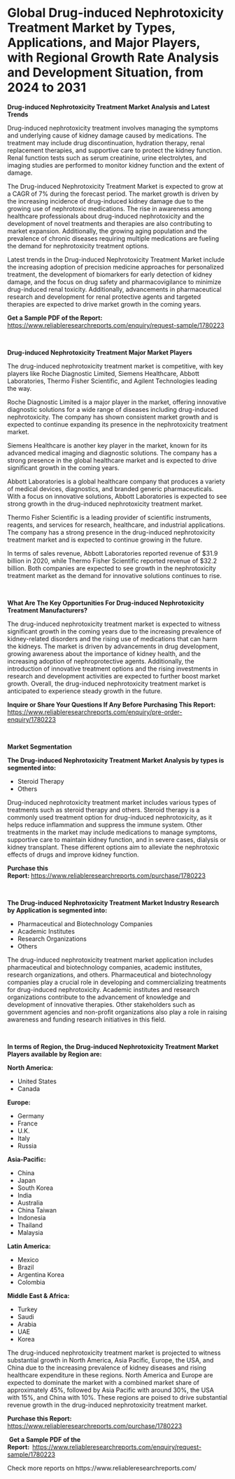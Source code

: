 <p><h1>Global Drug-induced Nephrotoxicity Treatment Market by Types, Applications, and Major Players, with Regional Growth Rate Analysis and Development Situation, from 2024 to 2031</h1></p><p><strong>Drug-induced Nephrotoxicity Treatment Market Analysis and Latest Trends</strong></p>
<p><p>Drug-induced nephrotoxicity treatment involves managing the symptoms and underlying cause of kidney damage caused by medications. The treatment may include drug discontinuation, hydration therapy, renal replacement therapies, and supportive care to protect the kidney function. Renal function tests such as serum creatinine, urine electrolytes, and imaging studies are performed to monitor kidney function and the extent of damage.</p><p>The Drug-induced Nephrotoxicity Treatment Market is expected to grow at a CAGR of 7% during the forecast period. The market growth is driven by the increasing incidence of drug-induced kidney damage due to the growing use of nephrotoxic medications. The rise in awareness among healthcare professionals about drug-induced nephrotoxicity and the development of novel treatments and therapies are also contributing to market expansion. Additionally, the growing aging population and the prevalence of chronic diseases requiring multiple medications are fueling the demand for nephrotoxicity treatment options.</p><p>Latest trends in the Drug-induced Nephrotoxicity Treatment Market include the increasing adoption of precision medicine approaches for personalized treatment, the development of biomarkers for early detection of kidney damage, and the focus on drug safety and pharmacovigilance to minimize drug-induced renal toxicity. Additionally, advancements in pharmaceutical research and development for renal protective agents and targeted therapies are expected to drive market growth in the coming years.</p></p>
<p><strong>Get a Sample PDF of the Report:&nbsp;</strong> <a href="https://www.reliableresearchreports.com/enquiry/request-sample/1780223">https://www.reliableresearchreports.com/enquiry/request-sample/1780223</a></p>
<p>&nbsp;</p>
<p><strong>Drug-induced Nephrotoxicity Treatment Major Market Players</strong></p>
<p><p>The drug-induced nephrotoxicity treatment market is competitive, with key players like Roche Diagnostic Limited, Siemens Healthcare, Abbott Laboratories, Thermo Fisher Scientific, and Agilent Technologies leading the way. </p><p>Roche Diagnostic Limited is a major player in the market, offering innovative diagnostic solutions for a wide range of diseases including drug-induced nephrotoxicity. The company has shown consistent market growth and is expected to continue expanding its presence in the nephrotoxicity treatment market. </p><p>Siemens Healthcare is another key player in the market, known for its advanced medical imaging and diagnostic solutions. The company has a strong presence in the global healthcare market and is expected to drive significant growth in the coming years.</p><p>Abbott Laboratories is a global healthcare company that produces a variety of medical devices, diagnostics, and branded generic pharmaceuticals. With a focus on innovative solutions, Abbott Laboratories is expected to see strong growth in the drug-induced nephrotoxicity treatment market.</p><p>Thermo Fisher Scientific is a leading provider of scientific instruments, reagents, and services for research, healthcare, and industrial applications. The company has a strong presence in the drug-induced nephrotoxicity treatment market and is expected to continue growing in the future.</p><p>In terms of sales revenue, Abbott Laboratories reported revenue of $31.9 billion in 2020, while Thermo Fisher Scientific reported revenue of $32.2 billion. Both companies are expected to see growth in the nephrotoxicity treatment market as the demand for innovative solutions continues to rise.</p></p>
<p>&nbsp;</p>
<p><strong>What Are The Key Opportunities For Drug-induced Nephrotoxicity Treatment Manufacturers?</strong></p>
<p><p>The drug-induced nephrotoxicity treatment market is expected to witness significant growth in the coming years due to the increasing prevalence of kidney-related disorders and the rising use of medications that can harm the kidneys. The market is driven by advancements in drug development, growing awareness about the importance of kidney health, and the increasing adoption of nephroprotective agents. Additionally, the introduction of innovative treatment options and the rising investments in research and development activities are expected to further boost market growth. Overall, the drug-induced nephrotoxicity treatment market is anticipated to experience steady growth in the future.</p></p>
<p><strong>Inquire or Share Your Questions If Any Before Purchasing This Report:</strong> <a href="https://www.reliableresearchreports.com/enquiry/pre-order-enquiry/1780223">https://www.reliableresearchreports.com/enquiry/pre-order-enquiry/1780223</a></p>
<p>&nbsp;</p>
<p><strong>Market Segmentation</strong></p>
<p><strong>The Drug-induced Nephrotoxicity Treatment Market Analysis by types is segmented into:</strong></p>
<p><ul><li>Steroid Therapy</li><li>Others</li></ul></p>
<p><p>Drug-induced nephrotoxicity treatment market includes various types of treatments such as steroid therapy and others. Steroid therapy is a commonly used treatment option for drug-induced nephrotoxicity, as it helps reduce inflammation and suppress the immune system. Other treatments in the market may include medications to manage symptoms, supportive care to maintain kidney function, and in severe cases, dialysis or kidney transplant. These different options aim to alleviate the nephrotoxic effects of drugs and improve kidney function.</p></p>
<p><strong>Purchase this Report:&nbsp;</strong><a href="https://www.reliableresearchreports.com/purchase/1780223">https://www.reliableresearchreports.com/purchase/1780223</a></p>
<p>&nbsp;</p>
<p><strong>The Drug-induced Nephrotoxicity Treatment Market Industry Research by Application is segmented into:</strong></p>
<p><ul><li>Pharmaceutical and Biotechnology Companies</li><li>Academic Institutes</li><li>Research Organizations</li><li>Others</li></ul></p>
<p><p>The drug-induced nephrotoxicity treatment market application includes pharmaceutical and biotechnology companies, academic institutes, research organizations, and others. Pharmaceutical and biotechnology companies play a crucial role in developing and commercializing treatments for drug-induced nephrotoxicity. Academic institutes and research organizations contribute to the advancement of knowledge and development of innovative therapies. Other stakeholders such as government agencies and non-profit organizations also play a role in raising awareness and funding research initiatives in this field.</p></p>
<p>&nbsp;</p>
<p><strong>In terms of Region, the Drug-induced Nephrotoxicity Treatment Market Players available by Region are:</strong></p>
<p>
    <p> <strong> North America: </strong>
        <ul>
            <li>United States</li>
            <li>Canada</li>
        </ul>
        </p> 
    <p> <strong> Europe: </strong>
        <ul>
            <li>Germany</li>
            <li>France</li>
            <li>U.K.</li>
            <li>Italy</li>
            <li>Russia</li>
        </ul>
        </p> 
    <p> <strong> Asia-Pacific: </strong>
        <ul>
            <li>China</li>
            <li>Japan</li>
            <li>South Korea</li>
            <li>India</li>
            <li>Australia</li>
            <li>China Taiwan</li>
            <li>Indonesia</li>
            <li>Thailand</li>
            <li>Malaysia</li>
        </ul>
        </p> 
    <p> <strong> Latin America: </strong>
        <ul>
            <li>Mexico</li>
            <li>Brazil</li>
            <li>Argentina Korea</li>
            <li>Colombia</li>
        </ul>
        </p> 
    <p> <strong> Middle East & Africa: </strong>
        <ul>
            <li>Turkey</li>
            <li>Saudi</li>
            <li>Arabia</li>
            <li>UAE</li>
            <li>Korea</li>
        </ul>
    </p>
    </p>
<p><p>The drug-induced nephrotoxicity treatment market is projected to witness substantial growth in North America, Asia Pacific, Europe, the USA, and China due to the increasing prevalence of kidney diseases and rising healthcare expenditure in these regions. North America and Europe are expected to dominate the market with a combined market share of approximately 45%, followed by Asia Pacific with around 30%, the USA with 15%, and China with 10%. These regions are poised to drive substantial revenue growth in the drug-induced nephrotoxicity treatment market.</p></p>
<p><strong>Purchase this Report: </strong><a href="https://www.reliableresearchreports.com/purchase/1780223">https://www.reliableresearchreports.com/purchase/1780223</a></p>
<p>&nbsp;<strong>Get a Sample PDF of the Report:&nbsp;&nbsp;</strong><a href="https://www.reliableresearchreports.com/enquiry/request-sample/1780223">https://www.reliableresearchreports.com/enquiry/request-sample/1780223</a></p>
<p><strong></strong></p>
<p>Check more reports on https://www.reliableresearchreports.com/</p>